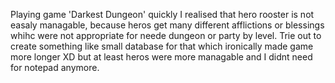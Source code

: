 Playing game 'Darkest Dungeon' quickly I realised that hero rooster is not easaly managable, because heros get many different afflictions or blessings whihc were not appropriate for neede dungeon or party by level. Trie out to create something like small database for that which ironically made game more longer XD but at least heros were more managable and I didnt need for notepad anymore.
